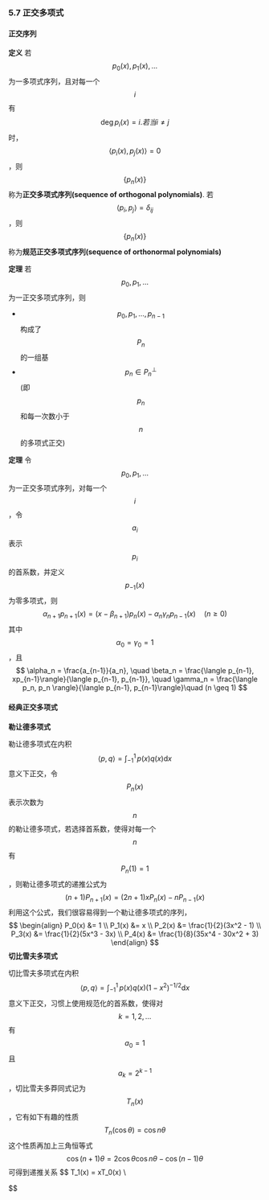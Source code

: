 ### 5.7 正交多项式

#### 正交序列

**定义** 若$$p_0(x),\, p_1(x),\, \dotsc$$为一多项式序列，且对每一个$$i$$有$$\deg{p_i(x)} = i. 若当 i \neq j$$时，$$\langle p_i(x), p_j(x)\rangle = 0$$，则$$\{p_n(x)\}$$称为**正交多项式序列(sequence of orthogonal polynomials)**. 若$$\langle p_i, p_j \rangle = \delta_{ij}$$，则$$\{p_n(x)\}$$称为**规范正交多项式序列(sequence of orthonormal polynomials)**


**定理** 若$$p_0, p_1, \dotsc$$为一正交多项式序列，则
* $$p_0, p_1, \dotsc, p_{n-1}$$构成了$$P_n$$的一组基
* $$p_n \in P_n^\bot$$(即$$p_n$$和每一次数小于$$n$$的多项式正交)

**定理** 令$$p_0, p_1, \dotsc$$为一正交多项式序列，对每一个$$i$$，令$$a_i$$表示$$p_i$$的首系数，并定义$$p_{-1}(x)$$为零多项式，则
$$
\alpha_{n+1}p_{n+1}(x) = (x - \beta_{n+1})p_n(x) - \alpha_n\gamma_np_{n-1}(x) \quad (n \geq 0)
$$其中$$\alpha_0 = \gamma_0 = 1$$，且
$$
\alpha_n = \frac{a_{n-1}}{a_n}, \quad \beta_n = \frac{\langle p_{n-1}, xp_{n-1}\rangle}{\langle p_{n-1}, p_{n-1}}, \quad \gamma_n = \frac{\langle p_n, p_n \rangle}{\langle p_{n-1}, p_{n-1}\rangle}\quad (n \geq 1)
$$
#### 经典正交多项式

**勒让德多项式**

勒让德多项式在内积
$$
\langle p, q \rangle  = \int_{-1}^1\,p(x)q(x)\mathrm{d}x
$$意义下正交，令$$P_n(x)$$表示次数为$$n$$的勒让德多项式，若选择首系数，使得对每一个$$n$$有$$P_n(1) = 1$$，则勒让德多项式的递推公式为
$$
(n + 1)P_{n+1}(x) = (2n + 1)xP_n(x) - nP_{n-1}(x)
$$利用这个公式，我们很容易得到一个勒让德多项式的序列，
$$
\begin{align}
P_0(x) &= 1 \\
P_1(x) &= x \\
P_2(x) &= \frac{1}{2}(3x^2 - 1) \\
P_3(x) &= \frac{1}{2}(5x^3 - 3x) \\
P_4(x) &= \frac{1}{8}(35x^4 - 30x^2 + 3)
\end{align}
$$
**切比雪夫多项式**

切比雪夫多项式在内积
$$
\langle p, q \rangle  = \int_{-1}^1\,p(x)q(x)(1 - x^2)^{-1/2}\mathrm{d}x
$$意义下正交，习惯上使用规范化的首系数，使得对$$k = 1, 2, \dotsc$$有$$a_0 = 1$$且$$a_k = 2^{k-1}$$，切比雪夫多莽同式记为$$T_n(x)$$，它有如下有趣的性质
$$
T_n(\cos{\theta}) = \cos{n\theta}
$$这个性质再加上三角恒等式
$$
\cos{(n + 1)\theta} = 2\cos{\theta}\cos{n\theta} - \cos{(n - 1)\theta}
$$可得到递推关系
$$
T_1(x) = xT_0(x) \\

$$


